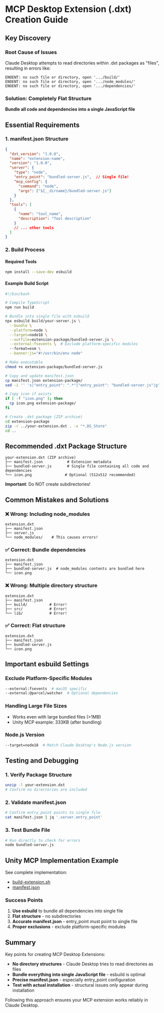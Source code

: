 # MCP Desktop Extension (.dxt) Creation Guide

## Key Discovery

### Root Cause of Issues
Claude Desktop attempts to read directories within .dxt packages as "files", resulting in errors like:
```
ENOENT: no such file or directory, open '.../build/'
ENOENT: no such file or directory, open '.../node_modules/'
ENOENT: no such file or directory, open '.../dependencies/'
```

### Solution: Completely Flat Structure
**Bundle all code and dependencies into a single JavaScript file**

## Essential Requirements

### 1. manifest.json Structure
```json
{
  "dxt_version": "1.0.0",
  "name": "extension-name",
  "version": "1.0.0",
  "server": {
    "type": "node",
    "entry_point": "bundled-server.js",  // Single file!
    "mcp_config": {
      "command": "node",
      "args": ["${__dirname}/bundled-server.js"]
    }
  },
  "tools": [
    {
      "name": "tool_name",
      "description": "Tool description"
    }
    // ... other tools
  ]
}
```

### 2. Build Process

#### Required Tools
```bash
npm install --save-dev esbuild
```

#### Example Build Script
```bash
#!/bin/bash

# Compile TypeScript
npm run build

# Bundle into single file with esbuild
npx esbuild build/your-server.js \
  --bundle \
  --platform=node \
  --target=node18 \
  --outfile=extension-package/bundled-server.js \
  --external:fsevents \  # Exclude platform-specific modules
  --format=esm \
  --banner:js="#!/usr/bin/env node"

# Make executable
chmod +x extension-package/bundled-server.js

# Copy and update manifest.json
cp manifest.json extension-package/
sed -i '' 's|"entry_point": ".*"|"entry_point": "bundled-server.js"|g' extension-package/manifest.json

# Copy icon if exists
if [ -f "icon.png" ]; then
  cp icon.png extension-package/
fi

# Create .dxt package (ZIP archive)
cd extension-package
zip -r ../your-extension.dxt . -x "*.DS_Store"
cd ..
```

## Recommended .dxt Package Structure

```
your-extension.dxt (ZIP archive)
├── manifest.json           # Extension metadata
├── bundled-server.js       # Single file containing all code and dependencies
└── icon.png               # Optional (512x512 recommended)
```

**Important**: Do NOT create subdirectories!

## Common Mistakes and Solutions

### ❌ Wrong: Including node_modules
```
extension.dxt
├── manifest.json
├── server.js
└── node_modules/    # This causes errors!
```

### ✅ Correct: Bundle dependencies
```
extension.dxt
├── manifest.json
├── bundled-server.js  # node_modules contents are bundled here
└── icon.png
```

### ❌ Wrong: Multiple directory structure
```
extension.dxt
├── manifest.json
├── build/          # Error!
├── src/            # Error!
└── lib/            # Error!
```

### ✅ Correct: Flat structure
```
extension.dxt
├── manifest.json
├── bundled-server.js
└── icon.png
```

## Important esbuild Settings

### Exclude Platform-Specific Modules
```bash
--external:fsevents  # macOS specific
--external:@parcel/watcher  # Optional dependencies
```

### Handling Large File Sizes
- Works even with large bundled files (>1MB)
- Unity MCP example: 333KB (after bundling)

### Node.js Version
```bash
--target=node18  # Match Claude Desktop's Node.js version
```

## Testing and Debugging

### 1. Verify Package Structure
```bash
unzip -l your-extension.dxt
# Confirm no directories are included
```

### 2. Validate manifest.json
```bash
# Confirm entry_point points to single file
cat manifest.json | jq '.server.entry_point'
```

### 3. Test Bundle File
```bash
# Run directly to check for errors
node bundled-server.js
```

## Unity MCP Implementation Example

See complete implementation:
- [build-extension.sh](../scripts/build-extension.sh)
- [manifest.json](../manifest.json)

### Success Points
1. **Use esbuild** to bundle all dependencies into single file
2. **Flat structure** - no subdirectories
3. **Accurate manifest.json** - entry_point must point to single file
4. **Proper exclusions** - exclude platform-specific modules

## Summary

Key points for creating MCP Desktop Extensions:
- **No directory structures** - Claude Desktop tries to read directories as files
- **Bundle everything into single JavaScript file** - esbuild is optimal
- **Precise manifest.json** - especially entry_point configuration
- **Test with actual installation** - structural issues only appear during installation

Following this approach ensures your MCP extension works reliably in Claude Desktop.